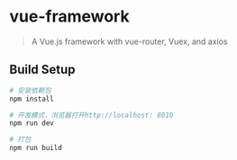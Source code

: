 # vue-framework

> A Vue.js framework with vue-router, Vuex, and axios

## Build Setup

``` bash
# 安装依赖包
npm install

# 开发模式，浏览器打开http://localhost: 8010
npm run dev

# 打包
npm run build

```

